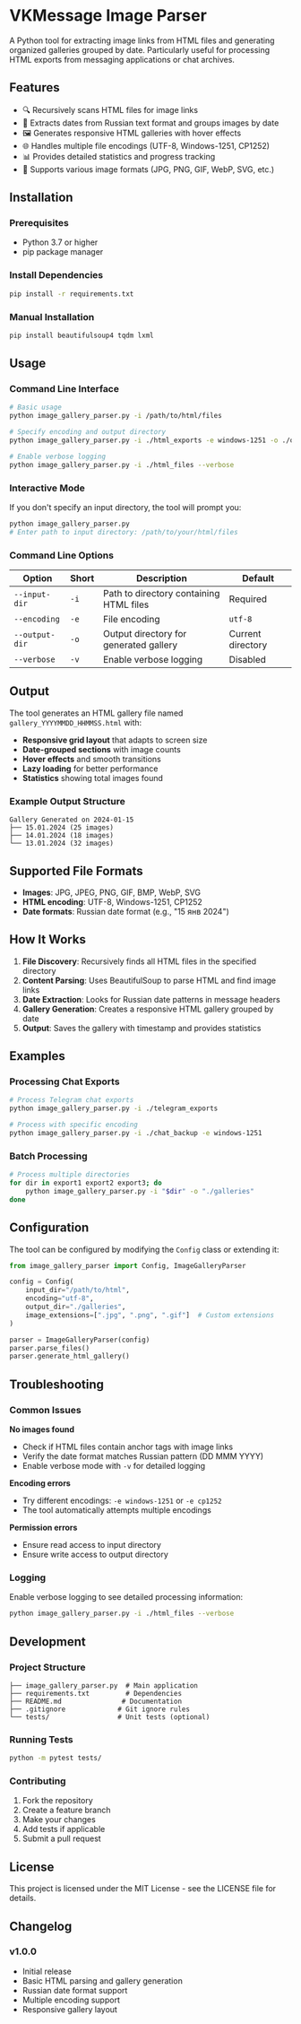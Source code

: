 # VKMessage Image Parser

A Python tool for extracting image links from HTML files and generating organized galleries grouped by date. Particularly useful for processing HTML exports from messaging applications or chat archives.

## Features

- 🔍 Recursively scans HTML files for image links
- 📅 Extracts dates from Russian text format and groups images by date
- 🖼️ Generates responsive HTML galleries with hover effects
- 🌐 Handles multiple file encodings (UTF-8, Windows-1251, CP1252)
- 📊 Provides detailed statistics and progress tracking
- 🎯 Supports various image formats (JPG, PNG, GIF, WebP, SVG, etc.)

## Installation

### Prerequisites

- Python 3.7 or higher
- pip package manager

### Install Dependencies

```bash
pip install -r requirements.txt
```

### Manual Installation

```bash
pip install beautifulsoup4 tqdm lxml
```

## Usage

### Command Line Interface

```bash
# Basic usage
python image_gallery_parser.py -i /path/to/html/files

# Specify encoding and output directory
python image_gallery_parser.py -i ./html_exports -e windows-1251 -o ./output

# Enable verbose logging
python image_gallery_parser.py -i ./html_files --verbose
```

### Interactive Mode

If you don't specify an input directory, the tool will prompt you:

```bash
python image_gallery_parser.py
# Enter path to input directory: /path/to/your/html/files
```

### Command Line Options

| Option | Short | Description | Default |
|--------|-------|-------------|---------|
| `--input-dir` | `-i` | Path to directory containing HTML files | Required |
| `--encoding` | `-e` | File encoding | `utf-8` |
| `--output-dir` | `-o` | Output directory for generated gallery | Current directory |
| `--verbose` | `-v` | Enable verbose logging | Disabled |

## Output

The tool generates an HTML gallery file named `gallery_YYYYMMDD_HHMMSS.html` with:

- **Responsive grid layout** that adapts to screen size
- **Date-grouped sections** with image counts
- **Hover effects** and smooth transitions
- **Lazy loading** for better performance
- **Statistics** showing total images found

### Example Output Structure

```
Gallery Generated on 2024-01-15
├── 15.01.2024 (25 images)
├── 14.01.2024 (18 images)
└── 13.01.2024 (32 images)
```

## Supported File Formats

- **Images**: JPG, JPEG, PNG, GIF, BMP, WebP, SVG
- **HTML encoding**: UTF-8, Windows-1251, CP1252
- **Date formats**: Russian date format (e.g., "15 янв 2024")

## How It Works

1. **File Discovery**: Recursively finds all HTML files in the specified directory
2. **Content Parsing**: Uses BeautifulSoup to parse HTML and find image links
3. **Date Extraction**: Looks for Russian date patterns in message headers
4. **Gallery Generation**: Creates a responsive HTML gallery grouped by date
5. **Output**: Saves the gallery with timestamp and provides statistics

## Examples

### Processing Chat Exports

```bash
# Process Telegram chat exports
python image_gallery_parser.py -i ./telegram_exports

# Process with specific encoding
python image_gallery_parser.py -i ./chat_backup -e windows-1251
```

### Batch Processing

```bash
# Process multiple directories
for dir in export1 export2 export3; do
    python image_gallery_parser.py -i "$dir" -o "./galleries"
done
```

## Configuration

The tool can be configured by modifying the `Config` class or extending it:

```python
from image_gallery_parser import Config, ImageGalleryParser

config = Config(
    input_dir="/path/to/html",
    encoding="utf-8",
    output_dir="./galleries",
    image_extensions=[".jpg", ".png", ".gif"]  # Custom extensions
)

parser = ImageGalleryParser(config)
parser.parse_files()
parser.generate_html_gallery()
```

## Troubleshooting

### Common Issues

**No images found**
- Check if HTML files contain anchor tags with image links
- Verify the date format matches Russian pattern (DD MMM YYYY)
- Enable verbose mode with `-v` for detailed logging

**Encoding errors**
- Try different encodings: `-e windows-1251` or `-e cp1252`
- The tool automatically attempts multiple encodings

**Permission errors**
- Ensure read access to input directory
- Ensure write access to output directory

### Logging

Enable verbose logging to see detailed processing information:

```bash
python image_gallery_parser.py -i ./html_files --verbose
```

## Development

### Project Structure

```
├── image_gallery_parser.py  # Main application
├── requirements.txt         # Dependencies
├── README.md               # Documentation
├── .gitignore             # Git ignore rules
└── tests/                 # Unit tests (optional)
```

### Running Tests

```bash
python -m pytest tests/
```

### Contributing

1. Fork the repository
2. Create a feature branch
3. Make your changes
4. Add tests if applicable
5. Submit a pull request

## License

This project is licensed under the MIT License - see the LICENSE file for details.

## Changelog

### v1.0.0
- Initial release
- Basic HTML parsing and gallery generation
- Russian date format support
- Multiple encoding support
- Responsive gallery layout
